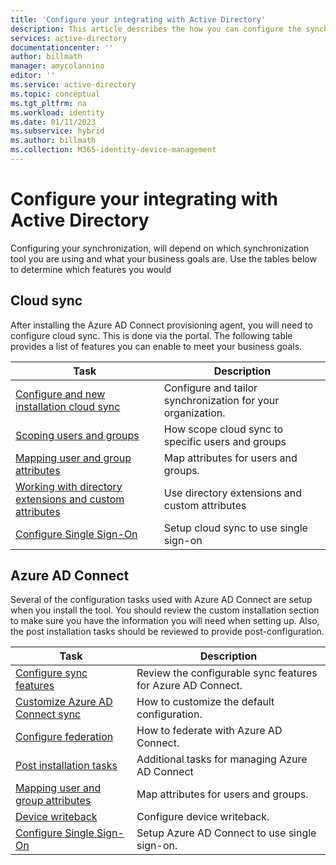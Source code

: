 ```yaml
---
title: 'Configure your integrating with Active Directory'
description: This article describes the how you can configure the synchronization tools with Active Directory.
services: active-directory
documentationcenter: ''
author: billmath
manager: amycolannino
editor: ''
ms.service: active-directory
ms.topic: conceptual
ms.tgt_pltfrm: na
ms.workload: identity
ms.date: 01/11/2023
ms.subservice: hybrid
ms.author: billmath
ms.collection: M365-identity-device-management
---
```


# Configure your integrating with Active Directory


Configuring your synchronization, will depend on which synchronization tool you are using and what your business goals are.  Use the tables below to determine which features you would

## Cloud sync
After installing the Azure AD Connect provisioning agent, you will need to configure cloud sync.  This is done via the portal.  The following table provides a list of features you can enable to meet your business goals.  

|Task|Description|
|-----|-----|
|[Configure and new installation cloud sync](cloud-sync/how-to-configure.md)|Configure and tailor synchronization for your organization.|
|[Scoping users and groups](cloud-sync/how-to-configure.md#scope-provisioning-to-specific-users-and-groups)|How scope cloud sync to specific users and groups|
|[Mapping user and group attributes](cloud-sync/how-to-configure.md#attribute-mapping)|Map attributes for users and groups.|
|[Working with directory extensions and custom attributes](cloud-sync/how-to-configure.md#directory-extensions-and-custom-attribute-mapping)|Use directory extensions and custom attributes|
|[Configure Single Sign-On](cloud-sync/how-to-sso.md)|Setup cloud sync to use single sign-on|


## Azure AD Connect
Several of the configuration tasks used with Azure AD Connect are setup when you install the tool.  You should review the custom installation section to make sure you have the information you will need when setting up.  Also, the post installation tasks should be reviewed to provide post-configuration.
  
|Task|Description|
|-----|-----|
|[Configure sync features](connect/how-to-connect-install-roadmap.md#configure-sync-features)|Review the configurable sync features for Azure AD Connect.|
|[Customize Azure AD Connect sync](connect/how-to-connect-install-roadmap.md#customize-azure-ad-connect-sync)|How to customize the default configuration.|
|[Configure federation](connect/how-to-connect-install-roadmap.md#configure-federation-features)|How to federate with Azure AD Connect.|
|[Post installation tasks](connect/how-to-connect-post-installation.md)|Additional tasks for managing Azure AD Connect|
|[Mapping user and group attributes](cloud-sync/how-to-configure.md#attribute-mapping)|Map attributes for users and groups.|
|[Device writeback](connect/how-to-connect-device-writeback.md)|Configure device writeback.|
|[Configure Single Sign-On](connect/how-to-connect-sso-quick-start.md)|Setup Azure AD Connect to use single sign-on.|



